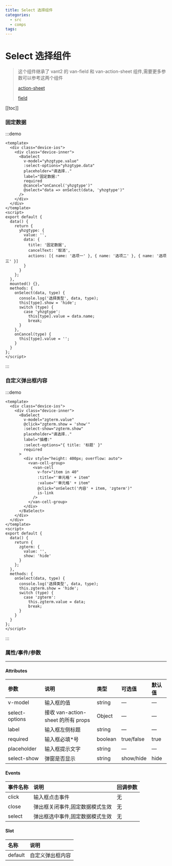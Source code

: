 ```yaml
---
title: Select 选择组件
categories:
  - src
  - comps
tags:
---
```


# Select 选择组件

> 这个组件继承了 vant2 的 van-field 和 van-action-sheet 组件,需要更多参数可以参考这两个组件
>
> [action-sheet](https://vant-ui.github.io/vant/v2/#/zh-CN/action-sheet)
>
> [field](https://vant-ui.github.io/vant/v2/#/zh-CN/field)

[[toc]]

### 固定数据

:::demo

```vue
<template>
  <div class="device-ios">
    <div class="device-inner">
      <BaSelect
        v-model="yhzgtype.value"
        :select-options="yhzgtype.data"
        placeholder="请选择.."
        label="固定数据:"
        required
        @cancel="onCancel('yhzgtype')"
        @select="data => onSelect(data, 'yhzgtype')"
      />
    </div>
  </div>
</template>
<script>
export default {
  data() {
    return {
      yhzgtype: {
        value: '',
        data: {
          title: '固定数据',
          cancelText: '取消',
          actions: [{ name: '选项一' }, { name: '选项二' }, { name: '选项三' }]
        }
      }
    };
  },
  mounted() {},
  methods: {
    onSelect(data, type) {
      console.log('选择类型', data, type);
      this[type].show = 'hide';
      switch (type) {
        case 'yhzgtype':
          this[type].value = data.name;
          break;
      }
    },
    onCancel(type) {
      this[type].value = '';
    }
  }
};
</script>
```

:::

### 自定义弹出框内容

:::demo

```vue
<template>
  <div class="device-ios">
    <div class="device-inner">
      <BaSelect
        v-model="zgterm.value"
        @click="zgterm.show = 'show'"
        :select-show="zgterm.show"
        placeholder="请选择.."
        label="插槽:"
        :select-options="{ title: '标题' }"
        required
      >
        <div style="height: 400px; overflow: auto">
          <van-cell-group>
            <van-cell
              v-for="item in 40"
              :title="'单元格' + item"
              :value="'单元格' + item"
              @click="onSelect('内容' + item, 'zgterm')"
              is-link
            />
          </van-cell-group>
        </div>
      </BaSelect>
    </div>
  </div>
</template>
<script>
export default {
  data() {
    return {
      zgterm: {
        value: '',
        show: 'hide'
      }
    };
  },
  methods: {
    onSelect(data, type) {
      console.log('选择类型', data, type);
      this.zgterm.show = 'hide';
      switch (type) {
        case 'zgterm':
          this.zgterm.value = data;
          break;
      }
    }
  }
};
</script>
```

:::

### 属性/事件/参数

---

#### Attributes

| 参数           | 说明                               | 类型    | 可选值     | 默认值 |
| :------------- | :--------------------------------- | :------ | :--------- | :----- |
| v-model        | 输入框的值                         | string  | —          | —      |
| select-options | 接收 van-action-sheet 的所有 props | Object  | —          | —      |
| label          | 输入框左侧标题                     | string  | —          | —      |
| required       | 输入框必填\*号                     | boolean | true/false | true   |
| placeholder    | 输入框提示文字                     | string  | —          | —      |
| select-show    | 弹窗是否显示                       | string  | show/hide  | hide   |

#### Events

| 事件名称 | 说明                            | 回调参数 |
| :------- | :------------------------------ | :------- |
| click    | 输入框点击事件                  | 无       |
| close    | 弹出框关闭事件,固定数据模式生效 | 无       |
| select   | 弹出框选中事件,固定数据模式生效 | 无       |

#### Slot

| 名称    | 说明             |
| :------ | :--------------- |
| default | 自定义弹出框内容 |
